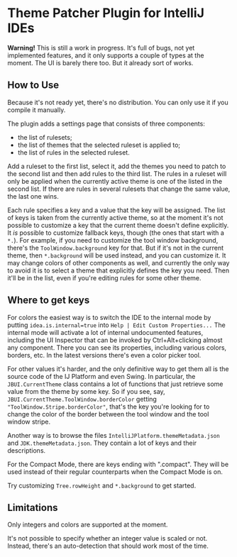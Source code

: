 # Theme Patcher Plugin for IntelliJ IDEs

**Warning!** This is still a work in progress. It's full of bugs, not yet implemented features,
and it only supports a couple of types at the moment. The UI is barely there too. But it already sort of works.

## How to Use

Because it's not ready yet, there's no distribution. You can only use it if you compile it manually.

The plugin adds a settings page that consists of three components:

- the list of rulesets;
- the list of themes that the selected ruleset is applied to;
- the list of rules in the selected ruleset.

Add a ruleset to the first list, select it, add the themes you need to patch to the second list and then add rules to the third list.
The rules in a ruleset will only be applied when the currently active theme is one of the listed in the second list.
If there are rules in several rulesets that change the same value, the last one wins.

Each rule specifies a key and a value that the key will be assigned.
The list of keys is taken from the currently active theme,
so at the moment it's not possible to customize a key that the current theme doesn't define explicitly.
It _is_ possible to customize fallback keys, though (the ones that start with a `*.`).
For example, if you need to customize the tool window background, there's the `ToolWindow.background` key for that.
But if it's not in the current theme, then `*.background` will be used instead, and you can customize it.
It may change colors of other components as well, and currently the only way to avoid it is to select
a theme that explicitly defines the key you need. Then it'll be in the list, even if you're editing rules for some other theme.

## Where to get keys

For colors the easiest way is to switch the IDE to the internal mode by putting `idea.is.internal=true`
into `Help | Edit Custom Properties...`
The internal mode will activate a lot of internal undocumented features, including the UI Inspector
that can be invoked by Ctrl+Alt+clicking almost any component.
There you can see its properties, including various colors, borders, etc.
In the latest versions there's even a color picker tool.

For other values it's harder, and the only definitive way to get them all is the source code
of the IJ Platform and even Swing.
In particular, the `JBUI.CurrentTheme` class contains a lot of functions that just retrieve some value
from the theme by some key.
So if you see, say, `JBUI.CurrentTheme.ToolWindow.borderColor` getting `"ToolWindow.Stripe.borderColor"`,
that's the key you're looking for to change the color of the border between the tool window and the tool window stripe.

Another way is to browse the files `IntelliJPlatform.themeMetadata.json` and `JDK.themeMetadata.json`.
They contain a lot of keys and their descriptions.

For the Compact Mode, there are keys ending with ".compact".
They will be used instead of their regular counterparts when the Compact Mode is on.

Try customizing `Tree.rowHeight` and `*.background` to get started.

## Limitations

Only integers and colors are supported at the moment.

It's not possible to specify whether an integer value is scaled or not.
Instead, there's an auto-detection that should work most of the time.

